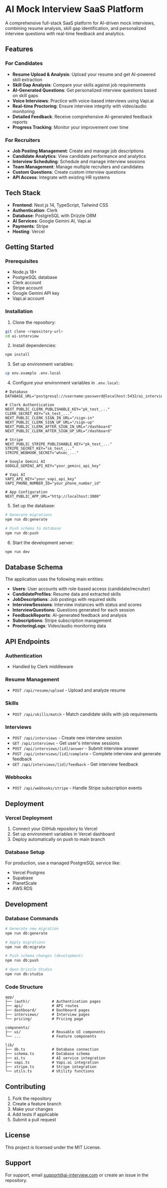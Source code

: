 # AI Mock Interview SaaS Platform

A comprehensive full-stack SaaS platform for AI-driven mock interviews, combining resume analysis, skill gap identification, and personalized interview questions with real-time feedback and analytics.

## Features

### For Candidates
- **Resume Upload & Analysis**: Upload your resume and get AI-powered skill extraction
- **Skill Gap Analysis**: Compare your skills against job requirements
- **AI-Generated Questions**: Get personalized interview questions based on skill gaps
- **Voice Interviews**: Practice with voice-based interviews using Vapi.ai
- **Real-time Proctoring**: Ensure interview integrity with video/audio monitoring
- **Detailed Feedback**: Receive comprehensive AI-generated feedback reports
- **Progress Tracking**: Monitor your improvement over time

### For Recruiters
- **Job Posting Management**: Create and manage job descriptions
- **Candidate Analytics**: View candidate performance and analytics
- **Interview Scheduling**: Schedule and manage interview sessions
- **Team Management**: Manage multiple recruiters and candidates
- **Custom Questions**: Create custom interview questions
- **API Access**: Integrate with existing HR systems

## Tech Stack

- **Frontend**: Next.js 14, TypeScript, Tailwind CSS
- **Authentication**: Clerk
- **Database**: PostgreSQL with Drizzle ORM
- **AI Services**: Google Gemini AI, Vapi.ai
- **Payments**: Stripe
- **Hosting**: Vercel

## Getting Started

### Prerequisites

- Node.js 18+ 
- PostgreSQL database
- Clerk account
- Stripe account
- Google Gemini API key
- Vapi.ai account

### Installation

1. Clone the repository:
```bash
git clone <repository-url>
cd ai-interview
```

2. Install dependencies:
```bash
npm install
```

3. Set up environment variables:
```bash
cp env.example .env.local
```

4. Configure your environment variables in `.env.local`:
```env
# Database
DATABASE_URL="postgresql://username:password@localhost:5432/ai_interview_db"

# Clerk Authentication
NEXT_PUBLIC_CLERK_PUBLISHABLE_KEY="pk_test_..."
CLERK_SECRET_KEY="sk_test_..."
NEXT_PUBLIC_CLERK_SIGN_IN_URL="/sign-in"
NEXT_PUBLIC_CLERK_SIGN_UP_URL="/sign-up"
NEXT_PUBLIC_CLERK_AFTER_SIGN_IN_URL="/dashboard"
NEXT_PUBLIC_CLERK_AFTER_SIGN_UP_URL="/dashboard"

# Stripe
NEXT_PUBLIC_STRIPE_PUBLISHABLE_KEY="pk_test_..."
STRIPE_SECRET_KEY="sk_test_..."
STRIPE_WEBHOOK_SECRET="whsec_..."

# Google Gemini AI
GOOGLE_GEMINI_API_KEY="your_gemini_api_key"

# Vapi AI
VAPI_API_KEY="your_vapi_api_key"
VAPI_PHONE_NUMBER_ID="your_phone_number_id"

# App Configuration
NEXT_PUBLIC_APP_URL="http://localhost:3000"
```

5. Set up the database:
```bash
# Generate migrations
npm run db:generate

# Push schema to database
npm run db:push
```

6. Start the development server:
```bash
npm run dev
```

## Database Schema

The application uses the following main entities:

- **Users**: User accounts with role-based access (candidate/recruiter)
- **CandidateProfiles**: Resume data and extracted skills
- **JobDescriptions**: Job postings with required skills
- **InterviewSessions**: Interview instances with status and scores
- **InterviewQuestions**: Questions generated for each session
- **FeedbackReports**: AI-generated feedback and analysis
- **Subscriptions**: Stripe subscription management
- **ProctoringLogs**: Video/audio monitoring data

## API Endpoints

### Authentication
- Handled by Clerk middleware

### Resume Management
- `POST /api/resume/upload` - Upload and analyze resume

### Skills
- `POST /api/skills/match` - Match candidate skills with job requirements

### Interviews
- `POST /api/interviews` - Create new interview session
- `GET /api/interviews` - Get user's interview sessions
- `POST /api/interviews/[id]/answer` - Submit interview answer
- `POST /api/interviews/[id]/complete` - Complete interview and generate feedback
- `GET /api/interviews/[id]/feedback` - Get interview feedback

### Webhooks
- `POST /api/webhooks/stripe` - Handle Stripe subscription events

## Deployment

### Vercel Deployment

1. Connect your GitHub repository to Vercel
2. Set up environment variables in Vercel dashboard
3. Deploy automatically on push to main branch

### Database Setup

For production, use a managed PostgreSQL service like:
- Vercel Postgres
- Supabase
- PlanetScale
- AWS RDS

## Development

### Database Commands

```bash
# Generate new migration
npm run db:generate

# Apply migrations
npm run db:migrate

# Push schema changes (development)
npm run db:push

# Open Drizzle Studio
npm run db:studio
```

### Code Structure

```
app/
├── (auth)/          # Authentication pages
├── api/             # API routes
├── dashboard/       # Dashboard pages
├── interviews/      # Interview pages
└── pricing/         # Pricing page

components/
├── ui/              # Reusable UI components
└── ...              # Feature components

lib/
├── db.ts            # Database connection
├── schema.ts        # Database schema
├── ai.ts            # AI service integration
├── vapi.ts          # Vapi.ai integration
├── stripe.ts        # Stripe integration
└── utils.ts         # Utility functions
```

## Contributing

1. Fork the repository
2. Create a feature branch
3. Make your changes
4. Add tests if applicable
5. Submit a pull request

## License

This project is licensed under the MIT License.

## Support

For support, email support@ai-interview.com or create an issue in the repository.
